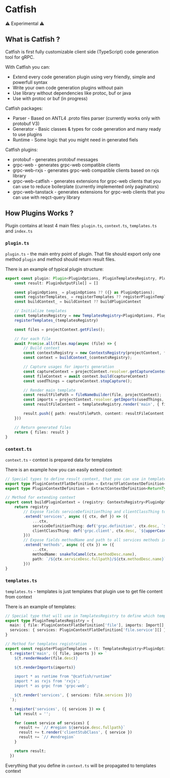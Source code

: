 # Catfish

️:warning: Experimental ️:warning:

## What is Catfish ?

Catfish is first fully customizable client side (TypeScript) code generation tool for gRPC.

With Catfish you can:
- Extend every code generation plugin using very friendly, simple and powerfull syntax
- Write your own code generation plugins without pain
- Use library without dependencies like protoc, buf or java
- Use with protoc or buf (in progress)

Catfish packages:
- Parser - Based on ANTL4 .proto files parser (currently works only with protobuf V3)
- Generator - Basic classes & types for code generation and many ready to use plugins
- Runtime - Some logic that you might need in generated fiels

Catfish plugins:
- protobuf - generates protobuf messages
- grpc-web - generates grpc-web compatible clients
- grpc-web-rxjs - generates grpc-web compatible clients based on rxjs library
- grpc-web-catfish - generates extensions for grpc-web clients that you can use to reduce boilerplate (currently implemented only paginators)
- grpc-web-tanstack - generates extensions for grpc-web clients that you can use with reqct-query library

## How Plugins Works ?
Plugin contains at least 4 main files: `plugin.ts`, `context.ts`, `templates.ts` and `index.ts`


### `plugin.ts`
`plugin.ts` - the main entry point of plugin. That file should export only one method `plugin` and method should return result files.

There is an example of typical plugin structure:

```typescript
export const plugin: Plugin<PluginOptions, PluginTemplatesRegistry, PluginContextDefinition> = async (projectContext, projectOptions, pluginOptions, registerTemplates, buildContext) = {
    const result: PluginOutputFile[] = []

    const pluginOptions_ = pluginOptions ?? ({} as PluginOptions);
    const registerTemplates_ = registerTemplates ?? registerPluginTemplates
    const buildContext_ = buildContext ?? buildPluginContext

    // Initialize templates
    const templatesRegistry = new TemplatesRegistry<PluginOptions, PluginTemplatesRegistry>(projectContext, pluginOptions_)
    registerTemplates_(templatesRegistry)

    const files = projectContext.getFiles();

    // For each file
    await Promise.all(files.map(async (file) => {
        // Build context
        const contextsRegistry = new ContextsRegistry(projectContext, file, fileNameBuilder(file, projectContext), pluginOptions_)
        const context = buildContext_(contextsRegistry);

        // Capture usages for imports generation
        const captureContext = projectContext.resolver.getCaptureContext()
        const fileContext = await context.build(captureContext)
        const usedThings = captureContext.stopCapture();

        // Render main template
        const resultFilePath = fileNameBuilder(file, projectContext);
        const imports = projectContext.resolver.getImports(usedThings, file, resultFilePath)
        const resultFileContent = templatesRegistry.render('main', { file: fileContext, imports });

        result.push({ path: resultFilePath, content: resultFileContent });
    }))

    // Return generated files
    return { files: result }
}
```

### `context.ts`
`context.ts` - context is prepared data for templates

There is an example how you can easily extend context:

```typescript
// Special types to define result context, that you can use in templates
export type PluginContextFlatDefinition = ExtractFlatContextDefinition<ReturnType<typeof buildPluginContext>>;
export type PluginContextDefinition = ExtractContextDefinition<ReturnType<typeof buildPluginContext>>;

// Method for extending context
export const buildPluginContext = (registry: ContextsRegistry<PluginOptions>) => {
    return registry
        // Expose fields serviceDefinitionThing and clientClassThing to all services in templates
        .extend('services', async ({ ctx, def }) => ({
            ...ctx,
            serviceDefinitionThing: def('grpc.definition', ctx.desc, `${upperCaseFirst(snakeToCamel(ctx.desc.name))}Definition`),
            clientClassThing: def('grpc.client', ctx.desc, `${upperCaseFirst(snakeToCamel(ctx.desc.name))}Client`),
        }))
        // Expose fields methodName and path to all services methods in templates
        .extend('methods', async ({ ctx }) => ({
            ...ctx,
            methodName: snakeToCamel(ctx.methodDesc.name),
            path: `/${ctx.serviceDesc.fullpath}/${ctx.methodDesc.name}`,
        }))
}
```

### `templates.ts`
`templates.ts` - templates is just templates that plugin use to get file content from context

There is an example of templates:

```typescript
// Special type that will use in TemplatesRegistry to define which template which context will use
export type PluginTemplatesRegistry = {
  main: { file: PluginContextFlatDefinition['file'], imports: Import[] },
  services: { services: PluginContextFlatDefinition['file.service'][] },
}

// Method for templates registration
export const registerPluginTemplates = (t: TemplatesRegistry<PluginOptions, PluginTemplatesRegistry>) => {
  t.register('main', ({ file, imports }) => `
    ${t.renderHeader(file.desc)}

    ${t.renderImports(imports)}

    import * as runtime from "@catfish/runtime"
    import * as rxjs from 'rxjs';
    import * as grpc from 'grpc-web';

    ${t.render('services', { services: file.services })}
  `);

  t.register('services', ({ services }) => {
    let result = '';

    for (const service of services) {
      result += `// #region ${service.desc.fullpath}`
      result += t.render('clientStubClass', { service })
      result += `// #endregion`
    }

    return result;
  })
```

Everything that you define in `context.ts` will be propagated to templates context
